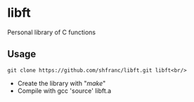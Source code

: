 # libft
Personal library of C functions

## Usage
  
    git clone https://github.com/shfranc/libft.git libft<br/>
* Create the library with "<i>make</i>" <br/>
* Compile with gcc 'source' libft.a

